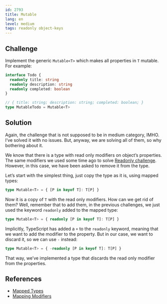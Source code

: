 ```yaml
---
id: 2793
title: Mutable
lang: en
level: medium
tags: readonly object-keys
---
```


## Challenge

Implement the generic `Mutable<T>` which makes all properties in `T` mutable.
For example:

```typescript
interface Todo {
  readonly title: string
  readonly description: string
  readonly completed: boolean
}

// { title: string; description: string; completed: boolean; }
type MutableTodo = Mutable<T>
```

## Solution

Again, the challenge that is not supposed to be in medium category, IMHO.
I’ve solved it with no issues.
But, anyway, we are solving all of them, so why bothering about it.

We know that there is a type with read only modifiers on object’s properties.
The same modifiers we used some time ago to solve [Readonly challenge](./easy-readonly.md).
However, in this case, we have been asked to remove it from the type.

Let’s start with the simplest thing, just copy the type as it is, using mapped types:

```typescript
type Mutable<T> = { [P in keyof T]: T[P] }
```

Now it is a copy of `T` with the read only modifiers.
How can we get rid of them?
Well, remember that to add them, in the previous challenges, we just used the keyword `readonly` added to the mapped type:

```typescript
type Mutable<T> = { readonly [P in keyof T]: T[P] }
```

Implicitly, TypeScript has added a `+` to the `readonly` keyword, meaning that we want to add the modifier to the property.
But in our case, we want to discard it, so we can use `-` instead:

```typescript
type Mutable<T> = { -readonly [P in keyof T]: T[P] }
```

That way, we’ve implemented a type that discards the read only modifier from the properties.

## References

- [Mapped Types](https://www.typescriptlang.org/docs/handbook/2/mapped-types.html)
- [Mapping Modifiers](https://www.typescriptlang.org/docs/handbook/2/mapped-types.html#mapping-modifiers)
